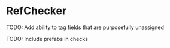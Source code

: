 # RefChecker

TODO: Add ability to tag fields that are purposefully unassigned

TODO: Include prefabs in checks

